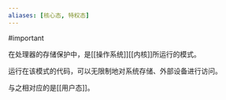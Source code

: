 ```yaml
---
aliases: [核心态, 特权态]
---
```


#important 

在处理器的存储保护中，是[[操作系统]][[内核]]所运行的模式。

运行在该模式的代码，可以无限制地对系统存储、外部设备进行访问。

与之相对应的是[[用户态]]。